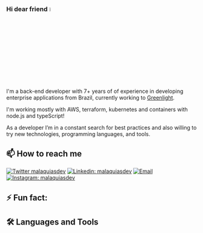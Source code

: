 ### Hi dear friend <a href="https://malaquias.dev/"><img src="https://media.giphy.com/media/hvRJCLFzcasrR4ia7z/giphy.gif" width="5%"></a>

I'm a back-end developer with 7+ years of of experience in developing enterprise applications from Brazil, currently working to [Greenlight](https://greenlight.com).

I'm working mostly with AWS, terraform, kubernetes and containers with node.js and typeScript!

As a developer I’m in a constant search for best practices and also willing to try new technologies, programming languages, and tools.

## 📫 How to reach me

[![Twitter malaquiasdev](https://img.shields.io/badge/-Twitter-1DA1F2?style=for-the-badge&logo=twitter&logoColor=white&link=https://twitter.com/malaquiasdev)](https://twitter.com/malaquiasdev)
[![Linkedin: malaquiasdev](https://img.shields.io/badge/-LinkedIn-0077B5?style=for-the-badge&logo=linkedin&logoColor=white&link=https://www.linkedin.com/in/malaquiasdev/)](https://www.linkedin.com/in/malaquiasdev/)
[![Email](https://img.shields.io/badge/-Email-%23333?style=for-the-badge&logo=gmail&logoColor=white)](mailto:mateusmalaquiasdev@outlook.com)
[![Instagram: malaquiasdev](https://img.shields.io/badge/-Instagram-%23E4405F?style=for-the-badge&logo=instagram&logoColor=white)](https://www.instagram.com/malaquiasdev/)

## ⚡ Fun fact:

## 🛠️  Languages and Tools

<!--
**malaquiasdev/malaquiasdev** is a ✨ _special_ ✨ repository because its `README.md` (this file) appears on your GitHub profile.

Here are some ideas to get you started:

- 🔭 I’m currently working on ...
- 🌱 I’m currently learning ...
- 👯 I’m looking to collaborate on ...
- 🤔 I’m looking for help with ...
- 💬 Ask me about ...
- 📫 How to reach me: ...
- 😄 Pronouns: ...
- ⚡ Fun fact: ...
-->
